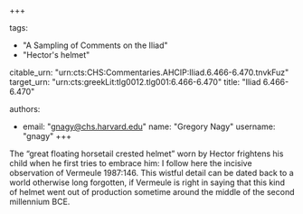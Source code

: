 +++

tags:
- "A Sampling of Comments on the Iliad"
- "Hector&#39;s helmet"

citable_urn: "urn:cts:CHS:Commentaries.AHCIP:Iliad.6.466-6.470.tnvkFuz"
target_urn: "urn:cts:greekLit:tlg0012.tlg001:6.466-6.470"
title: "Iliad 6.466-6.470"

authors:
- email: "gnagy@chs.harvard.edu"
  name: "Gregory Nagy"
  username: "gnagy"
+++

<p>The “great floating horsetail crested helmet” worn by Hector frightens his child when he first tries to embrace him: I follow here the incisive observation of Vermeule 1987:146. This wistful detail can be dated back to a world otherwise long forgotten, if Vermeule is right in saying that this kind of helmet went out of production sometime around the middle of the second millennium BCE.  </p>